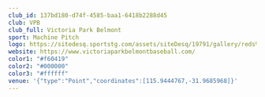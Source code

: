 ```yaml
---
club_id: 137bd180-d74f-4585-baa1-6418b2288d45
club: VPB
club_full: Victoria Park Belmont
sport: Machine Pitch
logo: https://sitedesq.sportstg.com/assets/siteDesq/19791/gallery/reds%201.png
website: https://www.victoriaparkbelmontbaseball.com/
color1: "#f60419"
color2: "#000000"
color3: "#ffffff"
venue: '{"type":"Point","coordinates":[115.9444767,-31.9685968]}'
---
```

